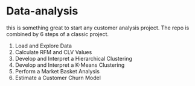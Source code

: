 # Data-analysis
this is something great to start any customer analysis project.
The repo is combined by 6 steps of a classic project.

1. Load and Explore Data
2. Calculate RFM and CLV Values
3. Develop and Interpret a Hierarchical Clustering
4. Develop and Interpret a K-Means Clustering
5. Perform a Market Basket Analysis
6. Estimate a Customer Churn Model